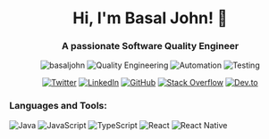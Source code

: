 <h1 align="center">Hi, I'm Basal John! 👋</h1>
<h3 align="center">A passionate Software Quality Engineer</h3>
<p align="center">
  <img src="https://komarev.com/ghpvc/?username=basaljohn&style=flat-square&color=blueviolet" alt="basaljohn" />
  <img src="https://img.shields.io/badge/-Quality%20Engineering-red?style=flat-square" alt="Quality Engineering" />
  <img src="https://img.shields.io/badge/-Automation-blueviolet?style=flat-square" alt="Automation" />
  <img src="https://img.shields.io/badge/-Testing-9cf?style=flat-square" alt="Testing" />
</p>
<p align="center">
  <a href="https://twitter.com/basal_ona" target="_blank"><img src="https://img.shields.io/twitter/follow/basal_ona?style=social" alt="Twitter"></a>
  <a href="https://www.linkedin.com/in/basaljohn/" target="_blank"><img src="https://img.shields.io/badge/-Basal%20John-blue?style=flat-square&logo=Linkedin&logoColor=white&link=https://www.linkedin.com/in/basaljohn/" alt="LinkedIn"></a>
  <a href="https://github.com/basaljohn" target="_blank"><img src="https://img.shields.io/github/followers/basaljohn?style=social" alt="GitHub"></a>
  <a href="https://stackoverflow.com/users/10721611/basal-john" target="_blank"><img src="https://img.shields.io/badge/-Stack%20Overflow-FE7A16?style=flat-square&logo=Stack-Overflow&logoColor=white&link=https://stackoverflow.com/users/10721611/basal-john" alt="Stack Overflow"></a>
  <a href="https://dev.to/basaljohn" target="_blank"><img src="https://img.shields.io/badge/-Dev.to-0A0A0A?style=flat-square&logo=dev.to&logoColor=white&link=https://dev.to/basaljohn" alt="Dev.to"></a>
</p>
<h3 align="left">Languages and Tools:</h3>
<p align="left">
  <img src="https://img.shields.io/badge/-Java-007396?style=flat-square&logo=java&logoColor=white" alt="Java"/>
  <img src="https://img.shields.io/badge/-JavaScript-F7DF1E?style=flat-square&logo=javascript&logoColor=black" alt="JavaScript"/>
  <img src="https://img.shields.io/badge/-TypeScript-007ACC?style=flat-square&logo=typescript&logoColor=white" alt="TypeScript"/>
  <img src="https://img.shields.io/badge/-React-61DAFB?style=flat-square&logo=react&logoColor=black" alt="React"/>
  <img src="https://img.shields.io/badge/-React%20Native-0088CC?style=flat-square&logo=react&logoColor=white" alt="React Native"/>
  <img src="https://img.shields.io/badge/-Angular-DD0031?style=flat-square
